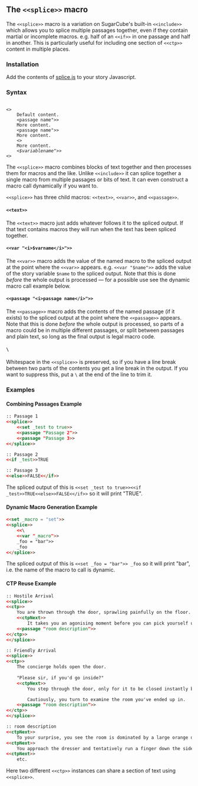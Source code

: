 ## The `<<splice>>` macro ##

The `<<splice>>` macro is a variation on SugarCube's built-in `<<include>>` which allows you to splice multiple passages together, even if they contain martial or incomplete macros. e.g. half of an `<<if>>` in one passage and half in another. This is particularly useful for including one section of `<<ctp>>` content in multiple places.

### Installation ###

Add the contents of [splice.js](splice.js) to your story Javascript.

### Syntax ###

<code>
<<splice>>
    Default content.
    <<passage "<i>passage name</i>">>
    More content.
    <<passage "<i>passage name</i>">>
    More content.
    <<text>>
    More content.
    <<var "<i>$variablename</i>">>
<</splice>>
</code>

The `<<splice>>` macro combines blocks of text together and then processes them for macros and the like. Unlike `<<include>>` it can splice together a single macro from multiple passages or bits of text. It can even construct a macro call dynamically if you want to.

`<<splice>>` has three child macros: `<<text>>`, `<<var>>`, and `<<passage>>`.

#### `<<text>>`
The `<<text>>` macro just adds whatever follows it to the spliced output. If that text contains macros they will run when the text has been spliced together.

#### `<<var "<i>$varname</i>">>`
The `<<var>>` macro adds the value of the named macro to the spliced output at the point where the `<<var>>` appears. e.g. `<<var "$name">>` adds the value of the story variable `$name` to the spliced output. Note that this is done *before* the whole output is processed — for a possible use see the dynamic macro call example below.

#### `<<passage "<i>passage name</i>">>`
The `<<passage>>` macro adds the contents of the named passage (if it exists) to the spliced output at the point where the `<<passage>>` appears. Note that this is done *before* the whole output is processed, so parts of a macro could be in multiple different passages, or split between passages and plain text, so long as the final output is legal macro code.

#### `\`
Whitespace in the `<<splice>>` is preserved, so if you have a line break between two parts of the contents you get a line break in the output. If you want to suppress this, put a `\` at the end of the line to trim it.

### Examples ###
#### Combining Passages Example ####
```html
:: Passage 1
<<splice>>
    <<set _test to true>>
    <<passage "Passage 2">>
    <<passage "Passage 3>>
<</splice>>

:: Passage 2
<<if _test>>TRUE

:: Passage 3
<<else>>FALSE<</if>>
```
The spliced output of this is `<<set _test to true>><<if _test>>TRUE<<else>>FALSE<</if>>` so it will print "TRUE".

#### Dynamic Macro Generation Example ####
```html
<<set _macro = "set">>
<<splice>>
    <<\
    <<var "_macro">>
    _foo = "bar">>
    _foo
<</splice>>
```
The spliced output of this is `<<set _foo = "bar">> _foo` so it will print "bar", i.e. the name of the macro to call is dynamic.

#### CTP Reuse Example ###
```html
:: Hostile Arrival
<<splice>>
<<ctp>>
    You are thrown through the door, sprawling painfully on the floor. 
    <<ctpNext>>
        It takes you an agonising moment before you can pick yourself up and look around.
    <<passage "room description">>
<</ctp>>
<</splice>>

:: Friendly Arrival
<<splice>>
<<ctp>>
    The concierge holds open the door.
    
    "Please sir, if you'd go inside?"
    <<ctpNext>>
        You step through the door, only for it to be closed instantly behind you. You rattle the handle, but it is locked fast. 

        Cautiously, you turn to examine the room you've ended up in.
    <<passage "room description">>
<</ctp>>
<</splice>>

:: room description
<<ctpNext>>
    To your surprise, you see the room is dominated by a large orange dresser shaped exactly like an apple. 
<<ctpNext>>
    You approach the dresser and tentatively run a finger down the side, it //feels// exactly like an apple too.
<<ctpNext>>
    etc.
```
Here two different `<<ctp>>` instances can share a section of text using `<<splice>>`.